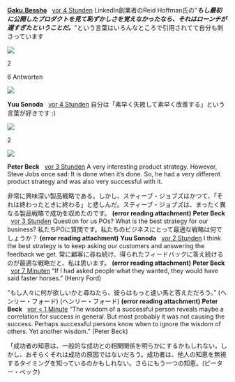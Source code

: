 <b><u>Gaku.Bessho</u></b>
  [vor 4 Stunden](https://dst-csp.slack.com/archives/C04LC1F5ZTP/p1676438800859799)
LinkedIn創業者のReid Hoffman氏の"***もし最初に公開したプロダクトを見て恥ずかしさを覚えなかったなら、それはローンチが遅すぎたということだ。***"という言葉はいろんなところで引用されてて自分も刺さっています

![](2764-fe0f@2x.png)

2


6 Antworten


![](T9ACL5Y22-U04LTJP6SHX-gccf53741668-72.png)

**Yuu Sonoda**
  [vor 4 Stunden](https://dst-csp.slack.com/archives/C04LC1F5ZTP/p1676440214005319?thread_ts=1676438800.859799&cid=C04LC1F5ZTP)
自分は「素早く失敗して素早く改善する」という言葉が好きです :)

![](2728@2x.png)

2



![](T9ACL5Y22-U99ST260J-gd475cc9966a-72.jpg)

**Peter Beck**
  [vor 3 Stunden](https://dst-csp.slack.com/archives/C04LC1F5ZTP/p1676444158244379?thread_ts=1676438800.859799&cid=C04LC1F5ZTP)
A very interesting product strategy. However, Steve Jobs once sad: It is done when it’s done. So, he had a very different product strategy and was also very successful with it.

非常に興味深い製品戦略である。しかし、スティーブ・ジョブズはかつて、「それは終わったときに終わる」と悲しんだ。スティーブ・ジョブズは、まったく異なる製品戦略で成功を収めたのです。
 **(error reading attachment)**
**Peter Beck**
  [vor 3 Stunden](https://dst-csp.slack.com/archives/C04LC1F5ZTP/p1676444204453139?thread_ts=1676438800.859799&cid=C04LC1F5ZTP)
Question for us POs? What is the best strategy for our business?
私たちPOに質問です。私たちのビジネスにとって最適な戦略は何でしょうか？
 **(error reading attachment)**
**Yuu Sonoda**
  [vor 2 Stunden](https://dst-csp.slack.com/archives/C04LC1F5ZTP/p1676446174431529?thread_ts=1676438800.859799&cid=C04LC1F5ZTP)
I think the best strategy is to keep asking our customers and answering the feedback we get.
常に顧客に尋ね続け、得られたフィードバックに答え続けるのが最適な戦略だと、私は思います。
 **(error reading attachment)**
**Peter Beck**
  [vor 7 Minuten](https://dst-csp.slack.com/archives/C04LC1F5ZTP/p1676453781442649?thread_ts=1676438800.859799&cid=C04LC1F5ZTP)
“If I had asked people what they wanted, they would have said faster horses.” (Henry Ford)

“もし人々に何が欲しいかと尋ねたら、彼らはもっと速い馬と答えただろう。” (ヘンリー・フォード) (ヘンリー・フォード)
 **(error reading attachment)**
**Peter Beck**
  [vor < 1 Minute](https://dst-csp.slack.com/archives/C04LC1F5ZTP/p1676454183517119?thread_ts=1676438800.859799&cid=C04LC1F5ZTP)
“The wisdom of a successful person reveals maybe a correlation for success in general. But most probably it was not causing the success. Perhaps successful persons know when to ignore the wisdom of others. Yet another wisdom.” (Peter Beck)

「成功者の知恵は、一般的な成功との相関関係を明らかにするかもしれない。しかし、おそらくそれは成功の原因ではないだろう。成功者は、他人の知恵を無視するタイミングを知っているのかもしれない。さらにもう一つの知恵。(ピーター・ベック)